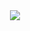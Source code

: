 <div id="header" align="center">
  <img src="https://i.pinimg.com/736x/7d/2e/c9/7d2ec9b5e9cb34dd0948fa4491564210.jpg"/>
</div>

<!--
**angelsalwayscry/angelsalwayscry** is a ✨ _special_ ✨ repository because its `README.md` (this file) appears on your GitHub profile.

Here are some ideas to get you started:

- 🔭 I’m currently working on ...
- 🌱 I’m currently learning ...
- 👯 I’m looking to collaborate on ...
- 🤔 I’m looking for help with ...
- 💬 Ask me about ...
- 📫 How to reach me: ...
- 😄 Pronouns: ...
- ⚡ Fun fact: ...
-->

